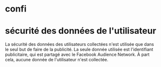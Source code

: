 # confi
<!DOCTYPE html>
<html>
<head>
    <title>sécurité des données de l'utilisateur</title>
</head>
<body>
    <h1>sécurité des données de l'utilisateur</h1>
    <p>La sécurité des données des utilisateurs collectées n'est utilisée que dans le seul but de faire de la publicité. La seule donnée utilisée est l'identifiant publicitaire, qui est partagé avec le Facebook Audience Network. À part cela, aucune donnée de l'utilisateur n'est collectée. </p>
</body>
</html>
